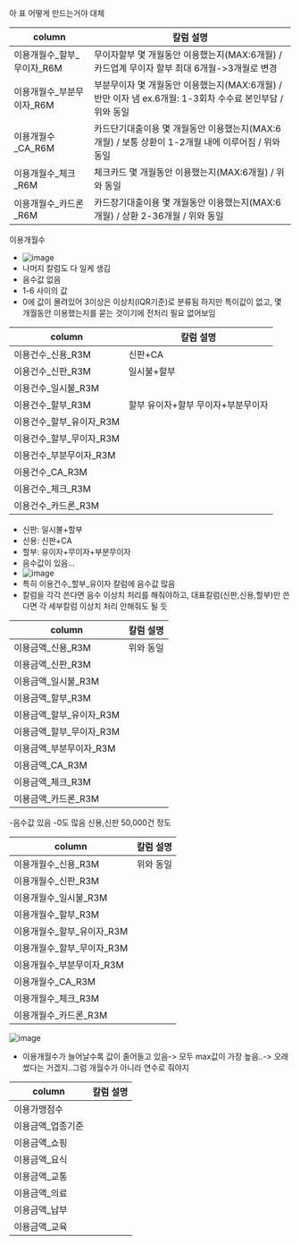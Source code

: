 아 표 어떻게 만드는거야 대체


|column                                          |  칼럼 설명                                           |  
| ---------------------------------------------  |  --------------------------------------------------- |   
| 이용개월수_할부_무이자_R6M                     |  무이자할부 몇 개월동안 이용했는지(MAX:6개월) /카드업계 무이자 할부 최대 6개월->3개월로 변경 
| 이용개월수_부분무이자_R6M                      |  부분무이자 몇 개월동안 이용했는지(MAX:6개월)   /  반만 이자 냄 ex.6개월: 1-3회차 수수료 본인부담  /위와 동일
| 이용개월수_CA_R6M                              |  카드단기대출이용 몇 개월동안 이용했는지(MAX:6개월)  / 보통 상환이 1-2개월 내에 이루어짐  / 위와 동일
| 이용개월수_체크_R6M                            |  체크카드 몇 개월동안 이용했는지(MAX:6개월)     / 위와 동일
| 이용개월수_카드론_R6M                          |  카드장기대출이용 몇 개월동안 이용했는지(MAX:6개월)  / 상환 2-36개월   /  위와 동일  |

이용개월수 
- ![image](https://github.com/Dinoryong/HANACARD/assets/132031000/0eca4791-7668-403d-b7df-d20c59b2f0e4)
- 나머지 칼럼도 다 일케 생김
- 음수값 없음
- 1-6 사이의 값
- 0에 값이 몰려있어 3이상은 이상치(IQR기준)로 분류됨 하지만 특이값이 없고, 몇 개월동안 이용했는지를 묻는 것이기에 전처리 필요 없어보임

                                
|column                                          |  칼럼 설명                                           |
| ---------------------------------------------  |  --------------------------------------------------- | 
| 이용건수_신용_R3M                              |   신판+CA
| 이용건수_신판_R3M                              |   일시불+할부
| 이용건수_일시불_R3M                            |
| 이용건수_할부_R3M                              |   할부 유이자+할부 무이자+부분무이자
| 이용건수_할부_유이자_R3M                       |    
| 이용건수_할부_무이자_R3M                       |
| 이용건수_부분무이자_R3M                        |
| 이용건수_CA_R3M                                |
| 이용건수_체크_R3M                              |
| 이용건수_카드론_R3M                            |


- 신판: 일시불+할부
- 신용: 신판+CA
- 할부: 유이자+무이자+부분무이자
- 음수값이 있음…
- ![image](https://github.com/Dinoryong/HANACARD/assets/132031000/4883aada-3cbf-4d01-affe-15b545d6850c)
- 특히 이용건수_할부_유이자 칼럼에 음수값 많음
- 칼럼을 각각 쓴다면 음수 이상치 처리를 해줘야하고, 대표칼럼(신판,신용,할부)만 쓴다면 각 세부칼럼 이상치 처리 안해줘도 될 듯


|column                                          |  칼럼 설명                                           |
| ---------------------------------------------  |  --------------------------------------------------- | 
| 이용금액_신용_R3M                              |  위와 동일
| 이용금액_신판_R3M                              |
| 이용금액_일시불_R3M                            |
| 이용금액_할부_R3M                              |
| 이용금액_할부_유이자_R3M                       |
| 이용금액_할부_무이자_R3M                       |
| 이용금액_부분무이자_R3M                        |
| 이용금액_CA_R3M                                |
| 이용금액_체크_R3M                              |
| 이용금액_카드론_R3M                            |

-음수값 있음
-0도 많음 신용,신판 50,000건 정도

|column                                          |  칼럼 설명                                           |
| ---------------------------------------------  |  --------------------------------------------------- | 
| 이용개월수_신용_R3M                            |  위와 동일
| 이용개월수_신판_R3M                            |
| 이용개월수_일시불_R3M                          |
| 이용개월수_할부_R3M                            |
| 이용개월수_할부_유이자_R3M                     |
| 이용개월수_할부_무이자_R3M                     |
| 이용개월수_부분무이자_R3M                      |
| 이용개월수_CA_R3M                              |
| 이용개월수_체크_R3M                            |
| 이용개월수_카드론_R3M                          |

![image](https://github.com/Dinoryong/HANACARD/assets/132031000/c2625329-db46-4e84-8a92-af88d5353460)
- 이용개월수가 늘어날수록 값이 줄어들고 있음-> 모두 max값이 가장 높음..-> 오래 썼다는 거겠지..그럼 개월수가 아니라 연수로 줘야지


|column                                          |  칼럼 설명                                           |
| ---------------------------------------------  |  --------------------------------------------------- | 
| 이용가맹점수                                   |
| 이용금액_업종기준                              |
| 이용금액_쇼핑                                  |
| 이용금액_요식                                  |
| 이용금액_교통                                  |
| 이용금액_의료                                  |
| 이용금액_납부                                  |
| 이용금액_교육                                  |

